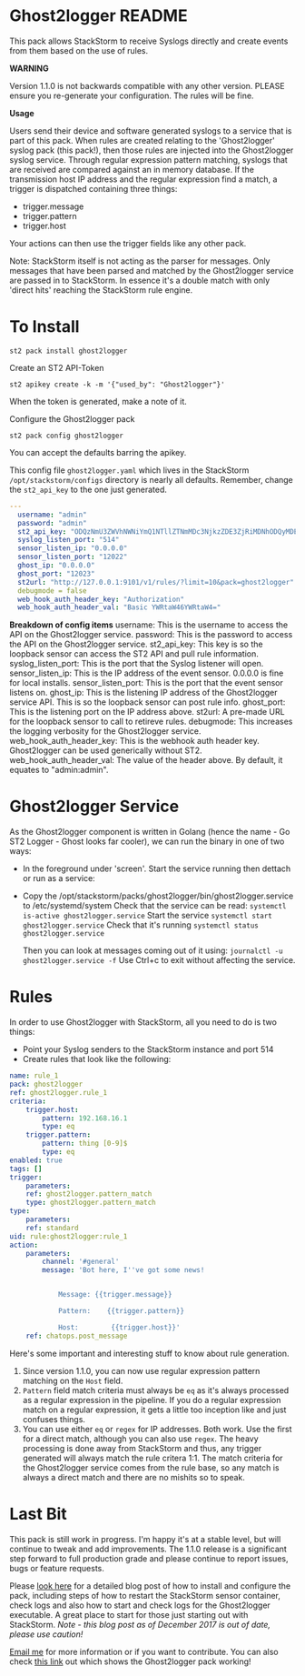 # Ghost2logger README

This pack allows StackStorm to receive Syslogs directly and create events from them based on the use of rules.

__WARNING__

Version 1.1.0 is not backwards compatible with any other version. PLEASE ensure you re-generate your configuration. The rules will be fine.

__Usage__

Users send their device and software generated syslogs to a service that is part of this pack.
When rules are created relating to the 'Ghost2logger' syslog pack (this pack!), then those rules are injected into the Ghost2logger syslog service. Through regular expression pattern matching, syslogs that are received are compared against an in memory database. If the transmission host IP address and the regular expression find a match, a trigger is dispatched containing three things:

*	trigger.message
*	trigger.pattern
*	trigger.host

Your actions can then use the trigger fields like any other pack.

Note: StackStorm itself is not acting as the parser for messages. Only messages that have been parsed and matched by the Ghost2logger service are passed in to StackStorm. In essence it's a double match with only 'direct hits' reaching the StackStorm rule engine.

# To Install

```st2 pack install ghost2logger```

Create an ST2 API-Token

```st2 apikey create -k -m '{"used_by": "Ghost2logger"}'```

When the token is generated, make a note of it.

Configure the Ghost2logger pack

```st2 pack config ghost2logger```

You can accept the defaults barring the apikey.

This config file ```ghost2logger.yaml``` which lives in the StackStorm ```/opt/stackstorm/configs``` directory is nearly all defaults. Remember, change the ```st2_api_key``` to the one just generated.

```yaml
---
  username: "admin"
  password: "admin"
  st2_api_key: "ODQzNmU3ZWVhNWNiYmQ1NTllZTNmMDc3NjkzZDE3ZjRiMDNhODQyMDE3YzlmYzA2MjVjNDE0YWU4NGJhNDhmMg"
  syslog_listen_port: "514"
  sensor_listen_ip: "0.0.0.0"
  sensor_listen_port: "12022"
  ghost_ip: "0.0.0.0"
  ghost_port: "12023"
  st2url: "http://127.0.0.1:9101/v1/rules/?limit=10&pack=ghost2logger"
  debugmode = false
  web_hook_auth_header_key: "Authorization"
  web_hook_auth_header_val: "Basic YWRtaW46YWRtaW4="
```

__Breakdown of config items__
username:                  This is the username to access the API on the Ghost2logger service.
password:                  This is the password to access the API on the Ghost2logger service.
st2_api_key:	           This key is so the loopback sensor can access the ST2 API and pull rule information.
syslog_listen_port:        This is the port that the Syslog listener will open.
sensor_listen_ip:          This is the IP address of the event sensor. 0.0.0.0 is fine for local installs.
sensor_listen_port:        This is the port that the event sensor listens on.
ghost_ip:                  This is the listening IP address of the Ghost2logger service API. This is so the loopback sensor can post rule info.
ghost_port:                This is the listening port on the IP address above.
st2url:                    A pre-made URL for the loopback sensor to call to retireve rules.
debugmode:                 This increases the logging verbosity for the Ghost2logger service.
web_hook_auth_header_key:  This is the webhook auth header key. Ghost2logger can be used generically without ST2.
web_hook_auth_header_val:  The value of the header above. By default, it equates to "admin:admin".

# Ghost2logger Service

As the Ghost2logger component is written in Golang (hence the name - Go ST2 Logger - Ghost looks far cooler), we can run the binary in one of two ways:

*	In the foreground under 'screen'. Start the service running then dettach
or run as a service:
*	Copy the /opt/stackstorm/packs/ghost2logger/bin/ghost2logger.service to /etc/systemd/system
	Check that the service can be read: ```systemctl is-active ghost2logger.service```
	Start the service ```systemctl start ghost2logger.service```
	Check that it's running ```systemctl status ghost2logger.service```

	Then you can look at messages coming out of it using: ```journalctl -u ghost2logger.service -f```
  Use Ctrl+c to exit without affecting the service.

# Rules

In order to use Ghost2logger with StackStorm, all you need to do is two things:

*	Point your Syslog senders to the StackStorm instance and port 514
*	Create rules that look like the following:

```yaml
name: rule_1
pack: ghost2logger
ref: ghost2logger.rule_1
criteria:
    trigger.host:
        pattern: 192.168.16.1
        type: eq
    trigger.pattern:
        pattern: thing [0-9]$
        type: eq
enabled: true
tags: []
trigger:
    parameters:
    ref: ghost2logger.pattern_match
    type: ghost2logger.pattern_match
type:
    parameters:
    ref: standard
uid: rule:ghost2logger:rule_1
action:
    parameters:
        channel: '#general'
        message: 'Bot here, I''ve got some news!


            Message: {{trigger.message}}

            Pattern:    {{trigger.pattern}}

            Host:        {{trigger.host}}'
    ref: chatops.post_message
```

Here's some important and interesting stuff to know about rule generation.

1. Since version 1.1.0, you can now use regular expression pattern matching on the `Host` field.
2. `Pattern` field match criteria must always be `eq` as it's always processed as a regular expression in the pipeline. If you do a regular expression match on a regular expression, it gets a little too inception like and just confuses things.
3. You can use either `eq` or `regex` for IP addresses. Both work. Use the first for a direct match, although you can also use `regex`. The heavy processing is done away from StackStorm and thus, any trigger generated will always match the rule critera 1:1. The match criteria for the Ghost2logger service comes from the rule base, so any match is always a direct match and there are no mishits so to speak.

# Last Bit

This pack is still work in progress. I'm happy it's at a stable level, but will continue to tweak and add improvements. The 1.1.0 release is a significant step forward to full production grade and please continue to report issues, bugs or feature requests.

Please [look here](http://ipengineer.net/2017/05/stackstorm-ghost2logger-pack/) for a detailed blog post of how to install and configure the pack, including steps of how to restart the StackStorm sensor container, check logs and also how to start and check logs for the Ghost2logger executable. A great place to start for those just starting out with StackStorm. *Note - this blog post as of December 2017 is out of date, please use caution!*


[Email me](mailto:david.gee@ipengineer.net) for more information or if you want to contribute.
You can also check [this link](https://www.youtube.com/watch?v=JnxoNuIs2hE) out which shows the Ghost2logger pack working!

